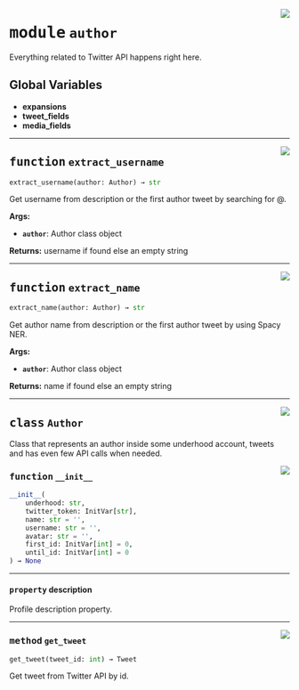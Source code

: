 <!-- markdownlint-disable -->

<a href="../underhood/author.py#L0"><img align="right" style="float:right;" src="https://img.shields.io/badge/-source-cccccc?style=flat-square"></a>

# <kbd>module</kbd> `author`
Everything related to Twitter API happens right here. 

**Global Variables**
---------------
- **expansions**
- **tweet_fields**
- **media_fields**

---

<a href="../underhood/author.py#L122"><img align="right" style="float:right;" src="https://img.shields.io/badge/-source-cccccc?style=flat-square"></a>

## <kbd>function</kbd> `extract_username`

```python
extract_username(author: Author) → str
```

Get username from description or the first author tweet by searching for @. 



**Args:**
 
 - <b>`author`</b>:  Author class object 



**Returns:**
 username if found else an empty string 


---

<a href="../underhood/author.py#L140"><img align="right" style="float:right;" src="https://img.shields.io/badge/-source-cccccc?style=flat-square"></a>

## <kbd>function</kbd> `extract_name`

```python
extract_name(author: Author) → str
```

Get author name from description or the first author tweet by using Spacy NER. 



**Args:**
 
 - <b>`author`</b>:  Author class object 



**Returns:**
 name if found else an empty string 


---

<a href="../underhood/author.py#L29"><img align="right" style="float:right;" src="https://img.shields.io/badge/-source-cccccc?style=flat-square"></a>

## <kbd>class</kbd> `Author`
Class that represents an author inside some underhood account, tweets and has even few API calls when needed. 

<a href="../<string>"><img align="right" style="float:right;" src="https://img.shields.io/badge/-source-cccccc?style=flat-square"></a>

### <kbd>function</kbd> `__init__`

```python
__init__(
    underhood: str,
    twitter_token: InitVar[str],
    name: str = '',
    username: str = '',
    avatar: str = '',
    first_id: InitVar[int] = 0,
    until_id: InitVar[int] = 0
) → None
```






---

#### <kbd>property</kbd> description

Profile description property. 



---

<a href="../underhood/author.py#L100"><img align="right" style="float:right;" src="https://img.shields.io/badge/-source-cccccc?style=flat-square"></a>

### <kbd>method</kbd> `get_tweet`

```python
get_tweet(tweet_id: int) → Tweet
```

Get tweet from Twitter API by id. 


